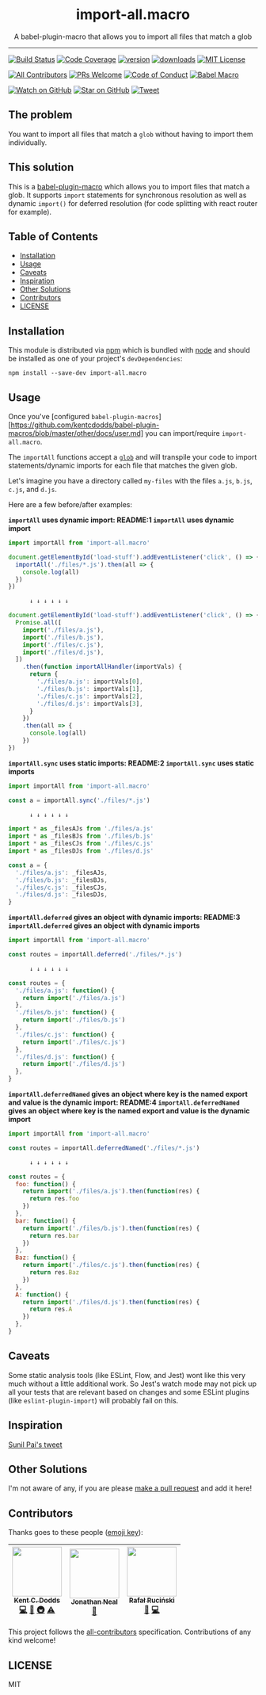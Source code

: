 <div align="center">
<h1>import-all.macro</h1>

<p>A babel-plugin-macro that allows you to import all files that match a glob</p>
</div>

<hr />

[![Build Status][build-badge]][build]
[![Code Coverage][coverage-badge]][coverage]
[![version][version-badge]][package]
[![downloads][downloads-badge]][npmtrends]
[![MIT License][license-badge]][license]

[![All Contributors](https://img.shields.io/badge/all_contributors-3-orange.svg?style=flat-square)](#contributors)
[![PRs Welcome][prs-badge]][prs]
[![Code of Conduct][coc-badge]][coc]
[![Babel Macro][macros-badge]][babel-plugin-macros]

[![Watch on GitHub][github-watch-badge]][github-watch]
[![Star on GitHub][github-star-badge]][github-star]
[![Tweet][twitter-badge]][twitter]

## The problem

You want to import all files that match a `glob` without having to import them
individually.

## This solution

This is a [babel-plugin-macro][babel-plugin-macros] which allows you to import files that
match a glob. It supports `import` statements for synchronous resolution as well
as dynamic `import()` for deferred resolution (for code splitting with react
router for example).

## Table of Contents

<!-- START doctoc generated TOC please keep comment here to allow auto update -->
<!-- DON'T EDIT THIS SECTION, INSTEAD RE-RUN doctoc TO UPDATE -->

- [Installation](#installation)
- [Usage](#usage)
- [Caveats](#caveats)
- [Inspiration](#inspiration)
- [Other Solutions](#other-solutions)
- [Contributors](#contributors)
- [LICENSE](#license)

<!-- END doctoc generated TOC please keep comment here to allow auto update -->

## Installation

This module is distributed via [npm][npm] which is bundled with [node][node] and
should be installed as one of your project's `devDependencies`:

```
npm install --save-dev import-all.macro
```

## Usage

Once you've [configured `babel-plugin-macros`][https://github.com/kentcdodds/babel-plugin-macros/blob/master/other/docs/user.md] you can
import/require `import-all.macro`.

The `importAll` functions accept a [`glob`][glob] and will transpile your code
to import statements/dynamic imports for each file that matches the given glob.

Let's imagine you have a directory called `my-files` with the files
`a.js`, `b.js`, `c.js`, and `d.js`.

Here are a few before/after examples:

<!-- SNAP_TO_README:START -->
<!-- This section is generated by the other/snap-to-readme.js script. -->
<!-- Do not edit directly. -->

**`importAll` uses dynamic import: README:1 `importAll` uses dynamic import**

```javascript
import importAll from 'import-all.macro'

document.getElementById('load-stuff').addEventListener('click', () => {
  importAll('./files/*.js').then(all => {
    console.log(all)
  })
})

      ↓ ↓ ↓ ↓ ↓ ↓

document.getElementById('load-stuff').addEventListener('click', () => {
  Promise.all([
    import('./files/a.js'),
    import('./files/b.js'),
    import('./files/c.js'),
    import('./files/d.js'),
  ])
    .then(function importAllHandler(importVals) {
      return {
        './files/a.js': importVals[0],
        './files/b.js': importVals[1],
        './files/c.js': importVals[2],
        './files/d.js': importVals[3],
      }
    })
    .then(all => {
      console.log(all)
    })
})
```

**`importAll.sync` uses static imports: README:2 `importAll.sync` uses static imports**

```javascript
import importAll from 'import-all.macro'

const a = importAll.sync('./files/*.js')

      ↓ ↓ ↓ ↓ ↓ ↓

import * as _filesAJs from './files/a.js'
import * as _filesBJs from './files/b.js'
import * as _filesCJs from './files/c.js'
import * as _filesDJs from './files/d.js'

const a = {
  './files/a.js': _filesAJs,
  './files/b.js': _filesBJs,
  './files/c.js': _filesCJs,
  './files/d.js': _filesDJs,
}
```

**`importAll.deferred` gives an object with dynamic imports: README:3 `importAll.deferred` gives an object with dynamic imports**

```javascript
import importAll from 'import-all.macro'

const routes = importAll.deferred('./files/*.js')

      ↓ ↓ ↓ ↓ ↓ ↓

const routes = {
  './files/a.js': function() {
    return import('./files/a.js')
  },
  './files/b.js': function() {
    return import('./files/b.js')
  },
  './files/c.js': function() {
    return import('./files/c.js')
  },
  './files/d.js': function() {
    return import('./files/d.js')
  },
}
```

**`importAll.deferredNamed` gives an object where key is the named export and value is the dynamic import: README:4 `importAll.deferredNamed` gives an object where key is the named export and value is the dynamic import**

```javascript
import importAll from 'import-all.macro'

const routes = importAll.deferredNamed('./files/*.js')

      ↓ ↓ ↓ ↓ ↓ ↓

const routes = {
  foo: function() {
    return import('./files/a.js').then(function(res) {
      return res.foo
    })
  },
  bar: function() {
    return import('./files/b.js').then(function(res) {
      return res.bar
    })
  },
  Baz: function() {
    return import('./files/c.js').then(function(res) {
      return res.Baz
    })
  },
  A: function() {
    return import('./files/d.js').then(function(res) {
      return res.A
    })
  },
}
```

<!-- SNAP_TO_README:END -->

## Caveats

Some static analysis tools (like ESLint, Flow, and Jest) wont like this very much
without a little additional work. So Jest's watch mode may not pick up all your
tests that are relevant based on changes and some ESLint plugins
(like `eslint-plugin-import`) will probably fail on this.

## Inspiration

[Sunil Pai's tweet][sunil-tweet]

## Other Solutions

I'm not aware of any, if you are please [make a pull request][prs] and add it
here!

## Contributors

Thanks goes to these people ([emoji key][emojis]):

<!-- ALL-CONTRIBUTORS-LIST:START - Do not remove or modify this section -->

<!-- prettier-ignore -->
| [<img src="https://avatars.githubusercontent.com/u/1500684?v=3" width="100px;"/><br /><sub><b>Kent C. Dodds</b></sub>](https://kentcdodds.com)<br />[💻](https://github.com/kentcdodds/import-all.macro/commits?author=kentcdodds "Code") [📖](https://github.com/kentcdodds/import-all.macro/commits?author=kentcdodds "Documentation") [🚇](#infra-kentcdodds "Infrastructure (Hosting, Build-Tools, etc)") [⚠️](https://github.com/kentcdodds/import-all.macro/commits?author=kentcdodds "Tests") | [<img src="https://avatars0.githubusercontent.com/u/188426?v=4" width="100px;"/><br /><sub><b>Jonathan Neal</b></sub>](http://jonathantneal.com)<br />[📖](https://github.com/kentcdodds/import-all.macro/commits?author=jonathantneal "Documentation") | [<img src="https://avatars0.githubusercontent.com/u/6004414?v=4" width="100px;"/><br /><sub><b>Rafał Ruciński</b></sub>](https://fatfisz.com)<br />[🐛](https://github.com/kentcdodds/import-all.macro/issues?q=author%3Afatfisz "Bug reports") [💻](https://github.com/kentcdodds/import-all.macro/commits?author=fatfisz "Code") |
| :---: | :---: | :---: |

<!-- ALL-CONTRIBUTORS-LIST:END -->

This project follows the [all-contributors][all-contributors] specification.
Contributions of any kind welcome!

## LICENSE

MIT

[npm]: https://www.npmjs.com/
[node]: https://nodejs.org
[build-badge]: https://img.shields.io/travis/kentcdodds/import-all.macro.svg?style=flat-square
[build]: https://travis-ci.org/kentcdodds/import-all.macro
[coverage-badge]: https://img.shields.io/codecov/c/github/kentcdodds/import-all.macro.svg?style=flat-square
[coverage]: https://codecov.io/github/kentcdodds/import-all.macro
[version-badge]: https://img.shields.io/npm/v/import-all.macro.svg?style=flat-square
[package]: https://www.npmjs.com/package/import-all.macro
[downloads-badge]: https://img.shields.io/npm/dm/import-all.macro.svg?style=flat-square
[npmtrends]: http://www.npmtrends.com/import-all.macro
[license-badge]: https://img.shields.io/npm/l/import-all.macro.svg?style=flat-square
[license]: https://github.com/kentcdodds/import-all.macro/blob/master/LICENSE
[prs-badge]: https://img.shields.io/badge/PRs-welcome-brightgreen.svg?style=flat-square
[prs]: http://makeapullrequest.com
[donate-badge]: https://img.shields.io/badge/$-support-green.svg?style=flat-square
[coc-badge]: https://img.shields.io/badge/code%20of-conduct-ff69b4.svg?style=flat-square
[coc]: https://github.com/kentcdodds/import-all.macro/blob/master/other/CODE_OF_CONDUCT.md
[macros-badge]: https://img.shields.io/badge/babel--macro-%F0%9F%8E%A3-f5da55.svg?style=flat-square
[babel-plugin-macros]: https://github.com/kentcdodds/babel-plugin-macros
[github-watch-badge]: https://img.shields.io/github/watchers/kentcdodds/import-all.macro.svg?style=social
[github-watch]: https://github.com/kentcdodds/import-all.macro/watchers
[github-star-badge]: https://img.shields.io/github/stars/kentcdodds/import-all.macro.svg?style=social
[github-star]: https://github.com/kentcdodds/import-all.macro/stargazers
[twitter]: https://twitter.com/intent/tweet?text=Check%20out%20import-all.macro%20by%20%40kentcdodds%20https%3A%2F%2Fgithub.com%2Fkentcdodds%2Fimport-all.macro%20%F0%9F%91%8D
[twitter-badge]: https://img.shields.io/twitter/url/https/github.com/kentcdodds/import-all.macro.svg?style=social
[emojis]: https://github.com/kentcdodds/all-contributors#emoji-key
[all-contributors]: https://github.com/kentcdodds/all-contributors
[babel-plugin-macros-user]: https://github.com/kentcdodds/babel-plugin-macros/blob/master/other/docs/user.md
[glob]: https://www.npmjs.com/package/glob
[sunil-tweet]: https://twitter.com/threepointone/status/908290510225330176
